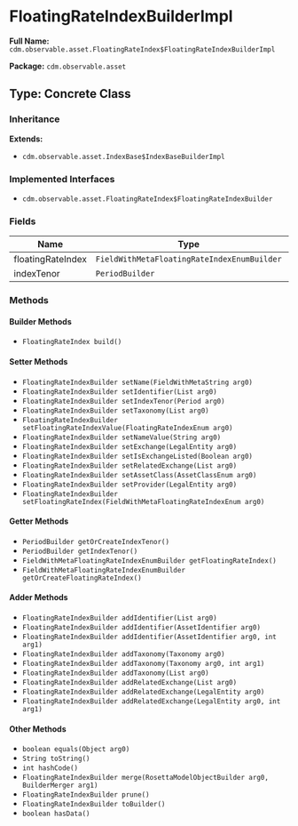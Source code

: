 # FloatingRateIndexBuilderImpl

**Full Name:** `cdm.observable.asset.FloatingRateIndex$FloatingRateIndexBuilderImpl`

**Package:** `cdm.observable.asset`

## Type: Concrete Class

### Inheritance

**Extends:**
- `cdm.observable.asset.IndexBase$IndexBaseBuilderImpl`

### Implemented Interfaces

- `cdm.observable.asset.FloatingRateIndex$FloatingRateIndexBuilder`

### Fields

| Name | Type | Description |
|------|------|-------------|
| floatingRateIndex | `FieldWithMetaFloatingRateIndexEnumBuilder` |  |
| indexTenor | `PeriodBuilder` |  |

### Methods

#### Builder Methods

- `FloatingRateIndex build()`

#### Setter Methods

- `FloatingRateIndexBuilder setName(FieldWithMetaString arg0)`
- `FloatingRateIndexBuilder setIdentifier(List arg0)`
- `FloatingRateIndexBuilder setIndexTenor(Period arg0)`
- `FloatingRateIndexBuilder setTaxonomy(List arg0)`
- `FloatingRateIndexBuilder setFloatingRateIndexValue(FloatingRateIndexEnum arg0)`
- `FloatingRateIndexBuilder setNameValue(String arg0)`
- `FloatingRateIndexBuilder setExchange(LegalEntity arg0)`
- `FloatingRateIndexBuilder setIsExchangeListed(Boolean arg0)`
- `FloatingRateIndexBuilder setRelatedExchange(List arg0)`
- `FloatingRateIndexBuilder setAssetClass(AssetClassEnum arg0)`
- `FloatingRateIndexBuilder setProvider(LegalEntity arg0)`
- `FloatingRateIndexBuilder setFloatingRateIndex(FieldWithMetaFloatingRateIndexEnum arg0)`

#### Getter Methods

- `PeriodBuilder getOrCreateIndexTenor()`
- `PeriodBuilder getIndexTenor()`
- `FieldWithMetaFloatingRateIndexEnumBuilder getFloatingRateIndex()`
- `FieldWithMetaFloatingRateIndexEnumBuilder getOrCreateFloatingRateIndex()`

#### Adder Methods

- `FloatingRateIndexBuilder addIdentifier(List arg0)`
- `FloatingRateIndexBuilder addIdentifier(AssetIdentifier arg0)`
- `FloatingRateIndexBuilder addIdentifier(AssetIdentifier arg0, int arg1)`
- `FloatingRateIndexBuilder addTaxonomy(Taxonomy arg0)`
- `FloatingRateIndexBuilder addTaxonomy(Taxonomy arg0, int arg1)`
- `FloatingRateIndexBuilder addTaxonomy(List arg0)`
- `FloatingRateIndexBuilder addRelatedExchange(List arg0)`
- `FloatingRateIndexBuilder addRelatedExchange(LegalEntity arg0)`
- `FloatingRateIndexBuilder addRelatedExchange(LegalEntity arg0, int arg1)`

#### Other Methods

- `boolean equals(Object arg0)`
- `String toString()`
- `int hashCode()`
- `FloatingRateIndexBuilder merge(RosettaModelObjectBuilder arg0, BuilderMerger arg1)`
- `FloatingRateIndexBuilder prune()`
- `FloatingRateIndexBuilder toBuilder()`
- `boolean hasData()`

